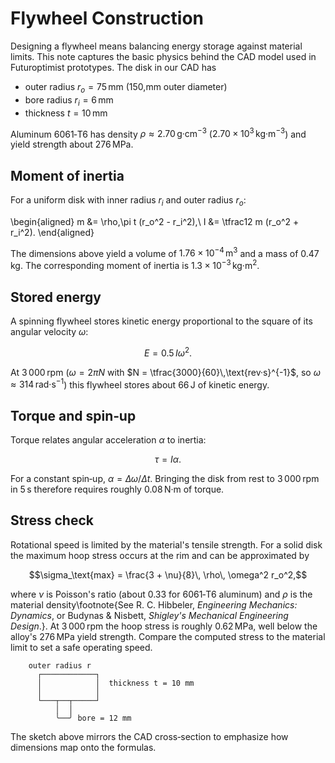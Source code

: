 # Flywheel Construction

Designing a flywheel means balancing energy storage against material limits.
This note captures the basic physics behind the CAD model used in Futuroptimist
prototypes. The disk in our CAD has

* outer radius $r_o = 75\,\text{mm}$ (150\,mm outer diameter)
* bore radius $r_i = 6\,\text{mm}$
* thickness $t = 10\,\text{mm}$

Aluminum 6061‑T6 has density $\rho \approx 2.70\,\text{g·cm}^{-3}$
($2.70\times10^{3}\,\text{kg·m}^{-3}$) and yield strength about
$276\,\text{MPa}$.

## Moment of inertia

For a uniform disk with inner radius $r_i$ and outer radius $r_o$:

\begin{aligned}
  m &= \rho\,\pi t (r_o^2 - r_i^2),\\
  I &= \tfrac12 m (r_o^2 + r_i^2).
\end{aligned}

The dimensions above yield a volume of $1.76\times10^{-4}\,\text{m}^3$ and a
mass of $0.47\,\text{kg}$. The corresponding moment of inertia is
$1.3\times10^{-3}\,\text{kg·m}^2$.

## Stored energy

A spinning flywheel stores kinetic energy proportional to the square of its
angular velocity $\omega$:

$$E = 0.5\, I \omega^2.$$

At 3 000 rpm ($\omega = 2\pi N$ with $N = \tfrac{3000}{60}\,\text{rev·s}^{-1}$,
so $\omega \approx 314\,\text{rad·s}^{-1}$) this flywheel stores about
$66\,\text{J}$ of kinetic energy.

## Torque and spin‑up

Torque relates angular acceleration $\alpha$ to inertia:

$$\tau = I\alpha.$$

For a constant spin‑up, $\alpha = \Delta\omega/\Delta t$. Bringing the disk from
rest to 3 000 rpm in $5\,\text{s}$ therefore requires roughly
$0.08\,\text{N·m}$ of torque.

## Stress check

Rotational speed is limited by the material's tensile strength.  For a solid
disk the maximum hoop stress occurs at the rim and can be approximated by

$$\sigma_\text{max} = \frac{3 + \nu}{8}\, \rho\, \omega^2 r_o^2,$$

where $\nu$ is Poisson's ratio (about 0.33 for 6061‑T6 aluminum) and $\rho$ is
the material density\footnote{See R. C. Hibbeler, *Engineering Mechanics:
Dynamics*, or Budynas & Nisbett, *Shigley's Mechanical Engineering Design*.}.
At 3 000 rpm the hoop stress is roughly $0.62\,\text{MPa}$, well below the
alloy's $276\,\text{MPa}$ yield strength. Compare the computed stress to the
material limit to set a safe operating speed.

```
    outer radius r
      ┌────────────┐
      │            │  thickness t = 10 mm
      │            │
      └───┬──┬─────┘
          │  │
          ╰──╯ bore = 12 mm
```

The sketch above mirrors the CAD cross‑section to emphasize how dimensions map
onto the formulas.
